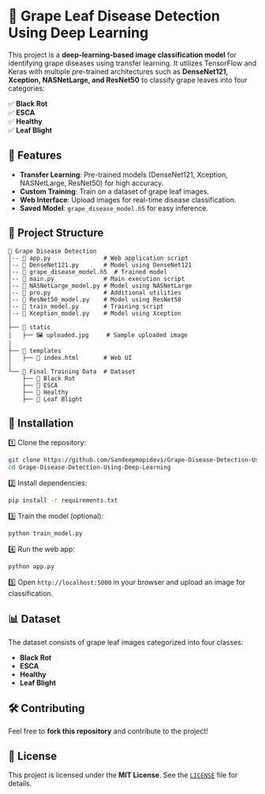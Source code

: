 # 🍇 Grape Leaf Disease Detection Using Deep Learning  

This project is a **deep-learning-based image classification model** for identifying grape diseases using transfer learning. It utilizes TensorFlow and Keras with multiple pre-trained architectures such as **DenseNet121, Xception, NASNetLarge, and ResNet50** to classify grape leaves into four categories:  

✅ **Black Rot**  
✅ **ESCA**  
✅ **Healthy**  
✅ **Leaf Blight**  

## 🚀 Features  
- **Transfer Learning**: Pre-trained models (DenseNet121, Xception, NASNetLarge, ResNet50) for high accuracy.  
- **Custom Training**: Train on a dataset of grape leaf images.  
- **Web Interface**: Upload images for real-time disease classification.  
- **Saved Model**: `grape_disease_model.h5` for easy inference.  

## 📂 Project Structure  
```
📂 Grape Disease Detection  
│-- 📄 app.py               # Web application script  
│-- 📄 DenseNet121.py       # Model using DenseNet121  
│-- 📄 grape_disease_model.h5  # Trained model  
│-- 📄 main.py              # Main execution script  
│-- 📄 NASNetLarge_model.py # Model using NASNetLarge  
│-- 📄 pro.py               # Additional utilities  
│-- 📄 ResNet50_model.py    # Model using ResNet50  
│-- 📄 train_model.py       # Training script  
│-- 📄 Xception_model.py    # Model using Xception  
│  
├── 📂 static  
│   ├── 🖼️ uploaded.jpg     # Sample uploaded image  
│  
├── 📂 templates  
│   ├── 📄 index.html       # Web UI  
│  
└── 📂 Final Training Data  # Dataset  
    ├── 📂 Black Rot  
    ├── 📂 ESCA  
    ├── 📂 Healthy  
    ├── 📂 Leaf Blight  
```  

## 🔧 Installation  
1️⃣ Clone the repository:  
   ```bash
   git clone https://github.com/Sandeepmopidevi/Grape-Disease-Detection-Using-Deep-Learning.git
   cd Grape-Disease-Detection-Using-Deep-Learning
   ```  
2️⃣ Install dependencies:  
   ```bash
   pip install -r requirements.txt
   ```  
3️⃣ Train the model (optional):  
   ```bash
   python train_model.py
   ```  
4️⃣ Run the web app:  
   ```bash
   python app.py
   ```  
5️⃣ Open `http://localhost:5000` in your browser and upload an image for classification.  

## 📊 Dataset  
The dataset consists of grape leaf images categorized into four classes:  
- **Black Rot**  
- **ESCA**  
- **Healthy**  
- **Leaf Blight**  

## 🛠 Contributing  
Feel free to **fork this repository** and contribute to the project!  

## 📝 License  
This project is licensed under the **MIT License**. See the [`LICENSE`](LICENSE) file for details.  
